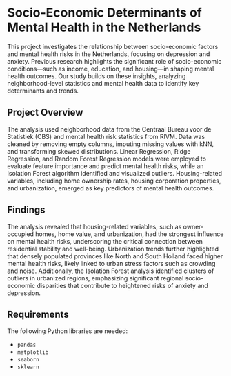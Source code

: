 # Socio-Economic Determinants of Mental Health in the Netherlands

This project investigates the relationship between socio-economic factors and mental health risks in the Netherlands, focusing on depression and anxiety. Previous research highlights the significant role of socio-economic conditions—such as income, education, and housing—in shaping mental health outcomes. Our study builds on these insights, analyzing neighborhood-level statistics and mental health data to identify key determinants and trends.

## Project Overview

The analysis used neighborhood data from the Centraal Bureau voor de Statistiek (CBS) and mental health risk statistics from RIVM. Data was cleaned by removing empty columns, imputing missing values with kNN, and transforming skewed distributions. Linear Regression, Ridge Regression, and Random Forest Regression models were employed to evaluate feature importance and predict mental health risks, while an Isolation Forest algorithm identified and visualized outliers. Housing-related variables, including home ownership rates, housing corporation properties, and urbanization, emerged as key predictors of mental health outcomes.

## Findings
The analysis revealed that housing-related variables, such as owner-occupied homes, home value, and urbanization, had the strongest influence on mental health risks, underscoring the critical connection between residential stability and well-being. Urbanization trends further highlighted that densely populated provinces like North and South Holland faced higher mental health risks, likely linked to urban stress factors such as crowding and noise. Additionally, the Isolation Forest analysis identified clusters of outliers in urbanized regions, emphasizing significant regional socio-economic disparities that contribute to heightened risks of anxiety and depression.

## Requirements

The following Python libraries are needed:

  - `pandas`
  - `matplotlib`
  - `seaborn`
  - `sklearn`